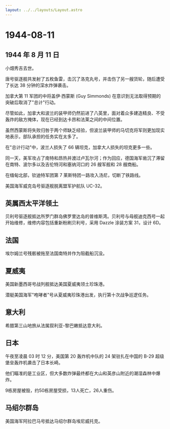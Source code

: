 ```yaml
---
layout: ../../layouts/Layout.astro
---
```


# 1944-08-11

## 1944 年 8 月 11 日

小畑秀吉去世。

唐号驱逐舰共发射了五枚鱼雷，击沉了洛克丸号，并击伤了另一艘货轮，随后遭受了长达
38 分钟的深水炸弹袭击。

加拿大第 11 军团的中将盖伊·西蒙斯 (Guy Simmonds)
在意识到无法取得预期的突破后取消了"总计"行动。

尽管如此，加拿大和波兰的装甲师仍然前进了八英里，面对着众多建造精良、不受轰炸的敌方掩体，现在已经到达卡昂和法莱之间的中间位置。

虽然西蒙斯将失败归咎于两个师缺乏经验，但波兰装甲师的马切克将军则更加现实地表示，部队承担的任务实在太多了。

在"总计行动"中，波兰人损失了 66 辆坦克，加拿大人损失的坦克更多一些。

同一天，美军攻占了南特和昂热并渡过卢瓦尔河；作为回应，德国海军凿沉了滞留在南特、波尔多以及吉伦特河和塞纳河口的
26 艘军舰和 28 艘商船。

在缅甸北部，钦迪特军团第 7 莱斯特团一路攻入汤尼，切断了铁路线。

美国海军威克岛号驱逐舰脱离盟军护航队 UC-32。

## 英属西太平洋领土

贝利号驱逐舰抵达所罗门群岛佛罗里达岛的普维斯湾。贝利号与母舰迪克西号一起开始维修，维修内容包括重新粉刷贝利号，采用
Dazzle 涂装方案 31，设计 6D。

## 法国

埃尔姆兰号残骸被拖至法国南特并作为阻截船沉没。

## 夏威夷

美国新墨西哥号战列舰抵达美国夏威夷领土珍珠港。

潜艇美国海军"咆哮者"号从夏威夷珍珠港出发，执行第十次战争巡逻任务。

## 意大利

希腊第三山地旅从法属叙利亚-黎巴嫩抵达意大利。

## 日本

午夜至凌晨 03 时 12 分，美国第 20 轰炸机中队的 24 架驻扎在中国的 B-29
超级堡垒轰炸机袭击了日本长崎。

他们瞄准的是工业区，但大多数炸弹最终都在大山和英彦山附近的潮湿森林中爆炸。

9栋房屋被毁，约50栋房屋受损，13人死亡，26人重伤。

## 马绍尔群岛

美国海军阿拉巴马号抵达马绍尔群岛埃尼威托克。